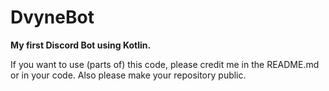 # DvyneBot
**My first Discord Bot using Kotlin.**

If you want to use (parts of) this code, please credit me in the README.md or in your code.
Also please make your repository public.
